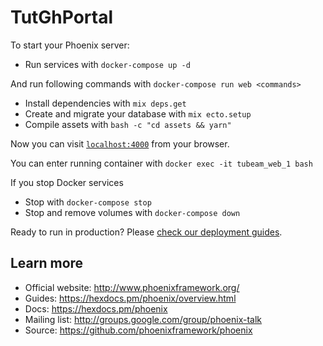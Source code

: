 # TutGhPortal

To start your Phoenix server:

  * Run services with `docker-compose up -d`

And run following commands with `docker-compose run web <commands>`

  * Install dependencies with `mix deps.get`
  * Create and migrate your database with `mix ecto.setup`
  * Compile assets with `bash -c "cd assets && yarn"`

Now you can visit [`localhost:4000`](http://localhost:4000) from your browser.

You can enter running container with `docker exec -it tubeam_web_1 bash`

If you stop Docker services
  * Stop with `docker-compose stop`
  * Stop and remove volumes with `docker-compose down`

Ready to run in production? Please [check our deployment guides](https://hexdocs.pm/phoenix/deployment.html).

## Learn more

  * Official website: http://www.phoenixframework.org/
  * Guides: https://hexdocs.pm/phoenix/overview.html
  * Docs: https://hexdocs.pm/phoenix
  * Mailing list: http://groups.google.com/group/phoenix-talk
  * Source: https://github.com/phoenixframework/phoenix

